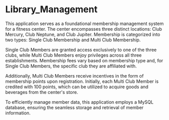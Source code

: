 # Library_Management

This application serves as a foundational membership management system for a fitness center. The center encompasses three distinct locations: Club Mercury, Club Neptune, and Club Jupiter. Membership is categorized into two types: Single Club Membership and Multi Club Membership.

Single Club Members are granted access exclusively to one of the three clubs, while Multi Club Members enjoy privileges across all three establishments. Membership fees vary based on membership type and, for Single Club Members, the specific club they are affiliated with.

Additionally, Multi Club Members receive incentives in the form of membership points upon registration. Initially, each Multi Club Member is credited with 100 points, which can be utilized to acquire goods and beverages from the center's store.

To efficiently manage member data, this application employs a MySQL database, ensuring the seamless storage and retrieval of member information.
